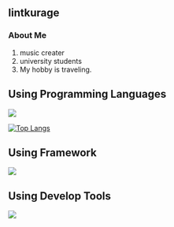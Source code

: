 ## lintkurage 

### About Me 
1. music creater
2. university students
3. My hobby is traveling.

## Using Programming Languages 
![](https://skillicons.dev/icons?i=c,python,typescript,ruby) 

[![Top Langs](https://github-readme-stats.vercel.app/api/top-langs/?username=lintkurage)](https://github.com/anuraghazra/github-readme-stats)

## Using Framework 
![](https://skillicons.dev/icons?i=react,nextjs,rails) 

## Using Develop Tools 
![](https://skillicons.dev/icons?i=github,figma,xd,photoshop) 

<!--
**lintkurage/lintkurage** is a ✨ _special_ ✨ repository because its `README.md` (this file) appears on your GitHub profile.

Here are some ideas to get you started:

- 🔭 I’m currently working on ...
- 🌱 I’m currently learning ...
- 👯 I’m looking to collaborate on ...
- 🤔 I’m looking for help with ...
- 💬 Ask me about ...
- 📫 How to reach me: ...
- 😄 Pronouns: ...
- ⚡ Fun fact: ...
-->
